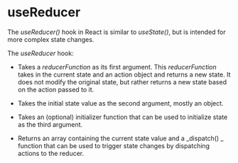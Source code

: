 # useReducer

The _useReducer()_ hook in React is similar to _useState()_, but is intended for more complex state changes.

The _useReducer_ hook:

- Takes a _reducerFunction_ as its first argument. This _reducerFunction_ takes in the current state and an action object and returns a new state. It does not modify the original state, but rather returns a new state based on the action passed to it.

- Takes the initial state value as the second argument, mostly an object.

- Takes an (optional) initializer function that can be used to initialize state as the third argument.

- Returns an array containing the current state value and a _dispatch()
_ function that can be used to trigger state changes by dispatching actions to the reducer.